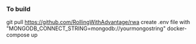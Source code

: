 ### To build

git pull https://github.com/RollingWithAdvantage/rwa
create .env file with "MONGODB_CONNECT_STRING=mongodb://yourmongostring"
docker-compose up
